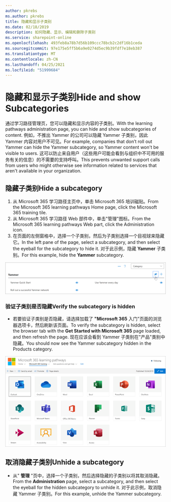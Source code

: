 ```yaml
---
author: pkrebs
ms.author: pkrebs
title: 隐藏和显示子类别
ms.date: 02/18/2019
description: 如何隐藏、显示、编辑和删除子类别
ms.service: sharepoint-online
ms.openlocfilehash: 493feb8a78b7d56b109ccc78bcb2c2df16b1ceda
ms.sourcegitcommit: 97e175e5ff5b6a9e0274d5ec9b39fdf7e18eb387
ms.translationtype: MT
ms.contentlocale: zh-CN
ms.lasthandoff: 04/25/2021
ms.locfileid: "51999684"
---
```

# <a name="hide-and-show-subcategories"></a><span data-ttu-id="d7914-103">隐藏和显示子类别</span><span class="sxs-lookup"><span data-stu-id="d7914-103">Hide and show Subcategories</span></span>

<span data-ttu-id="d7914-104">通过学习路径管理页，您可以隐藏和显示内容的子类别。</span><span class="sxs-lookup"><span data-stu-id="d7914-104">With the learning pathways administration page, you can hide and show subcategories of content.</span></span> <span data-ttu-id="d7914-105">例如，不推出 Yammer 的公司可以隐藏 Yammer 子类别，因此 Yammer 内容对用户不可见。</span><span class="sxs-lookup"><span data-stu-id="d7914-105">For example, companies that don’t roll out Yammer can hide the Yammer subcategory, so Yammer content won't be visible to users.</span></span> <span data-ttu-id="d7914-106">这可以防止来自用户（这些用户可能会看到与组织中不可用的服务有关的信息）的不需要的支持呼叫。</span><span class="sxs-lookup"><span data-stu-id="d7914-106">This prevents unwanted support calls from users who might otherwise see information related to services that aren't available in your organization.</span></span>

## <a name="hide-a-subcategory"></a><span data-ttu-id="d7914-107">隐藏子类别</span><span class="sxs-lookup"><span data-stu-id="d7914-107">Hide a subcategory</span></span> 

1. <span data-ttu-id="d7914-108">从 Microsoft 365 学习路径主页中，单击 Microsoft 365 培训磁贴。</span><span class="sxs-lookup"><span data-stu-id="d7914-108">From the Microsoft 365 learning pathways Home page, click the Microsoft 365 training tile.</span></span>
2. <span data-ttu-id="d7914-109">从 Microsoft 365 学习路径 Web 部件中，单击"管理"图标。</span><span class="sxs-lookup"><span data-stu-id="d7914-109">From the Microsoft 365 learning pathways Web part, click the Administration icon.</span></span> 
3. <span data-ttu-id="d7914-110">在页面的左侧窗格中，选择一个子类别，然后为子类别选择一个目视球来隐藏它。</span><span class="sxs-lookup"><span data-stu-id="d7914-110">In the left pane of the page, select a subcategory, and then select the eyeball for the subcategory to hide it.</span></span> <span data-ttu-id="d7914-111">对于此示例，隐藏 **Yammer** 子类别。</span><span class="sxs-lookup"><span data-stu-id="d7914-111">For this example, hide the **Yammer** subcategory.</span></span>  

![cg-hidesubcat.png](media/cg-hidesubcat.png)

### <a name="verify-the-subcategory-is-hidden"></a><span data-ttu-id="d7914-113">验证子类别是否隐藏</span><span class="sxs-lookup"><span data-stu-id="d7914-113">Verify the subcategory is hidden</span></span>
- <span data-ttu-id="d7914-114">若要验证子类别是否隐藏，请选择加载了 **"Microsoft 365** 入门"页面的浏览器选项卡，然后刷新该页面。</span><span class="sxs-lookup"><span data-stu-id="d7914-114">To verify the subcategory is hidden, select the browser tab with the **Get Started with Microsoft 365** page loaded, and then refresh the page.</span></span> <span data-ttu-id="d7914-115">现在应该会看到 Yammer 子类别在"产品"类别中隐藏。</span><span class="sxs-lookup"><span data-stu-id="d7914-115">You should now see the Yammer subcategory hidden in the Products category.</span></span> 

![cg-hidesubcatrefresh.png](media/cg-hidesubcatrefresh.png)

## <a name="unhide-a-subcategory"></a><span data-ttu-id="d7914-117">取消隐藏子类别</span><span class="sxs-lookup"><span data-stu-id="d7914-117">Unhide a subcategory</span></span> 

- <span data-ttu-id="d7914-118">从" **管理** "页中，选择一个子类别，然后选择隐藏的子类别以将其取消隐藏。</span><span class="sxs-lookup"><span data-stu-id="d7914-118">From the **Administration** page, select a subcategory, and then select the eyeball for the hidden subcategory to unhide it.</span></span> <span data-ttu-id="d7914-119">对于此示例，取消隐藏 Yammer 子类别。</span><span class="sxs-lookup"><span data-stu-id="d7914-119">For this example, unhide the Yammer subcategory.</span></span>